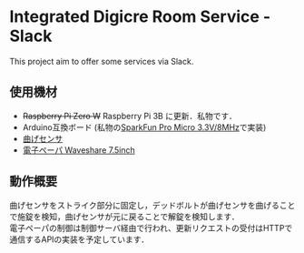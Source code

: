 # Integrated Digicre Room Service - Slack
This project aim to offer some services via Slack.

## 使用機材
* ~~Raspberry Pi Zero W~~ Raspberry Pi 3B に更新．私物です．
* Arduino互換ボード (私物の[SparkFun Pro Micro 3.3V/8MHz](https://www.sparkfun.com/products/12587)で実装)
* [曲げセンサ](https://www.sparkfun.com/products/10264)
* [電子ペーパ Waveshare 7.5inch](https://www.waveshare.com/wiki/7.5inch_e-Paper_HAT)

## 動作概要
曲げセンサをストライク部分に固定し，デッドボルトが曲げセンサを曲げることで施錠を検知，曲げセンサが元に戻ることで解錠を検知します．  
電子ペーパの制御は制御サーバ経由で行われ、更新リクエストの受付はHTTPで通信するAPIの実装を予定しています．

